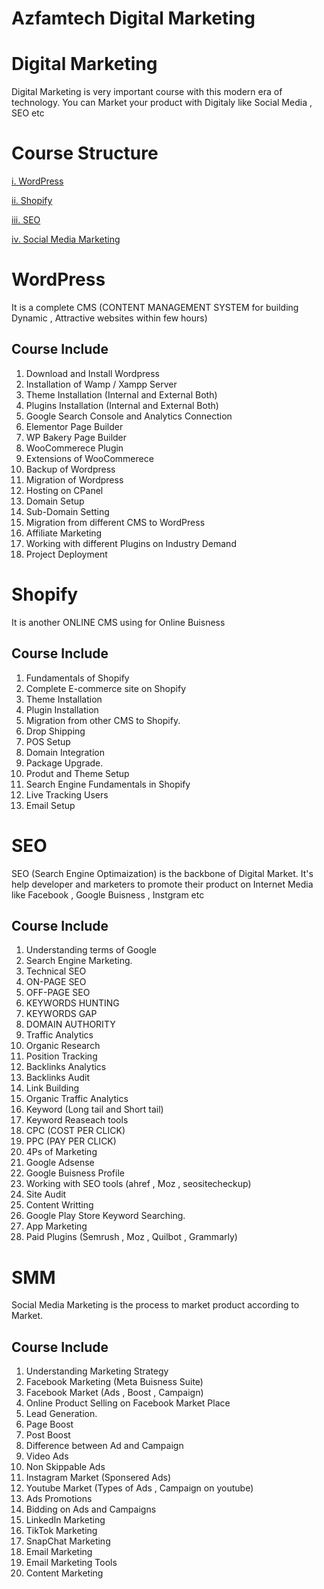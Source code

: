 

# Azfamtech Digital Marketing

# Digital Marketing

Digital Marketing is very important course with this modern era of technology. You can Market your product with Digitaly like Social Media , SEO etc

# Course Structure
[i. WordPress](#Wordpress)

[ii. Shopify](#Shopify)

[iii. SEO](#SEO)

[iv. Social Media Marketing](#SMM)


# WordPress
It is a complete CMS (CONTENT MANAGEMENT SYSTEM for building Dynamic , Attractive websites within few hours)

## Course Include
1. Download and Install Wordpress
2. Installation of Wamp / Xampp Server
3. Theme Installation (Internal and External Both)
4. Plugins Installation (Internal and External Both)
5. Google Search Console and Analytics Connection
6. Elementor Page Builder
7. WP Bakery Page Builder
8. WooCommerece Plugin
9. Extensions of WooCommerece
10. Backup of Wordpress
11. Migration of Wordpress
12. Hosting on CPanel
13. Domain Setup
14. Sub-Domain Setting
15. Migration from different CMS to WordPress
16. Affiliate Marketing
17. Working with different Plugins on Industry Demand
18. Project Deployment

# Shopify
It is another ONLINE CMS using for Online Buisness

## Course Include
1. Fundamentals of Shopify
2. Complete E-commerce site on Shopify
3. Theme Installation
4. Plugin Installation
5. Migration from other CMS to Shopify.
6. Drop Shipping
7. POS Setup
8. Domain Integration
9. Package Upgrade.
10. Produt and Theme Setup
11. Search Engine Fundamentals in Shopify
12. Live Tracking Users
13. Email Setup

# SEO
SEO (Search Engine Optimaization) is the backbone of Digital Market. It's help developer and marketers to promote their product on Internet Media like Facebook , Google Buisness , Instgram etc

## Course Include
1. Understanding terms of Google
2. Search Engine Marketing.
3. Technical SEO
4. ON-PAGE SEO
5. OFF-PAGE SEO
6. KEYWORDS HUNTING
7. KEYWORDS GAP
8. DOMAIN AUTHORITY
9. Traffic Analytics
10. Organic Research
11. Position Tracking
12. Backlinks Analytics
13. Backlinks Audit
14. Link Building
15. Organic Traffic Analytics
16. Keyword (Long tail and Short tail)
17. Keyword Reaseach tools
18. CPC (COST PER CLICK)
19. PPC (PAY PER CLICK)
20. 4Ps of Marketing
21. Google Adsense
22. Google Buisness Profile
23. Working with SEO tools (ahref , Moz , seositecheckup)
24. Site Audit
25. Content Writting
26. Google Play Store Keyword Searching.
27. App Marketing
28. Paid Plugins (Semrush , Moz , Quilbot , Grammarly)

# SMM
Social Media Marketing is the process to market product according to Market.

## Course Include
1. Understanding Marketing Strategy
2. Facebook Marketing (Meta Buisness Suite)
3. Facebook Market (Ads , Boost , Campaign)
4. Online Product Selling on Facebook Market Place
5. Lead Generation.
6. Page Boost
7. Post Boost
8. Difference between Ad and Campaign
9. Video Ads
10. Non Skippable Ads
11. Instagram Market (Sponsered Ads)
12. Youtube Market (Types of Ads , Campaign on youtube)
13. Ads Promotions
14. Bidding on Ads and Campaigns
15. LinkedIn Marketing
16. TikTok Marketing
17. SnapChat Marketing
18. Email Marketing
19. Email Marketing Tools
20. Content Marketing
    
